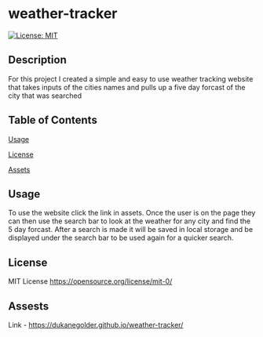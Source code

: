 # weather-tracker

[![License: MIT](https://img.shields.io/badge/License-MIT-yellow.svg)](https://opensource.org/licenses/MIT)

## Description

For this project I created a simple and easy to use weather tracking website that takes inputs of the cities names and pulls up a five day forcast of the city that was searched

## Table of Contents

[Usage](#usage)

[License](#license)

[Assets](#assests)

## Usage

To use the website click the link in assets.
Once the user is on the page they can then use the search bar to look at the weather for any city and find the 5 day forcast.
After a search is made it will be saved in local storage and be displayed under the search bar to be used again for a quicker search.

## License

MIT License https://opensource.org/license/mit-0/

## Assests

Link - https://dukanegolder.github.io/weather-tracker/
